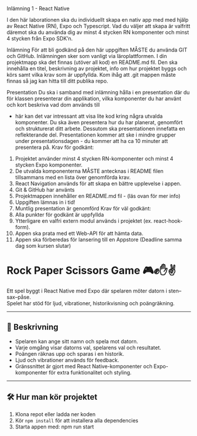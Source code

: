 Inlämning 1 - React Native

I den här laborationen ska du individuellt skapa en nativ app med med hjälp av React
Native (RN), Expo och Typescript. Vad du väljer att skapa är valfritt däremot ska du
använda dig av minst 4 stycken RN komponenter och minst 4 stycken från Expo SDK’n.

Inlämning
För att bli godkänd på den här uppgiften MÅSTE du använda GIT och GitHub.
Inlämningen sker som vanligt via läroplattformen. I din projektmapp ska det finnas
(utöver all kod) en README.md fil. Den ska innehålla en titel, beskrivning av projektet,
info om hur projektet byggs och körs samt vilka krav som är uppfyllda. Kom ihåg att .git
mappen måste finnas så jag kan hitta till ditt publika repo.

Presentation
Du ska i samband med inlämning hålla i en presentation där du för klassen presenterar
din applikation, vilka komponenter du har använt och kort beskriva vad dom används till

- här kan det var intressant att visa lite kod kring några utvalda komponenter. Du ska
  även presentera hur du har planerat, genomfört och strukturerat ditt arbete. Dessutom ska
  presentationen innefatta en reflekterande del. Presentationen kommer att ske i mindre
  grupper under presentationsdagen - du kommer att ha ca 10 minuter att presentera på.
  Krav för godkänt:

1. Projektet använder minst 4 stycken RN-komponenter och minst 4 stycken Expo
   komponenter.
2. De utvalda komponenterna MÅSTE antecknas i README filen tillsammans med en
   lista över genomförda krav.
3. React Navigation används för att skapa en bättre upplevelse i appen.
4. Git & GitHub har använts
5. Projektmappen innehåller en README.md fil - (läs ovan för mer info)
6. Uppgiften lämnas in i tid!
7. Muntlig presentation är genomförd
   Krav för väl godkänt:
8. Alla punkter för godkänt är uppfyllda
9. Ytterligare en valfri extern modul används i projektet (ex. react-hook-form).
10. Appen ska prata med ett Web-API för att hämta data.
11. Appen ska förberedas för lansering till en Appstore (Deadline samma dag som kursen
    slutar)

# Rock Paper Scissors Game 🎮✊✋✌️

Ett spel byggt i React Native med Expo där spelaren möter datorn i sten–sax–påse.  
Spelet har stöd för ljud, vibrationer, historikvisning och poängräkning.

---

## 📖 Beskrivning

- Spelaren kan ange sitt namn och spela mot datorn.
- Varje omgång visar datorns val, spelarens val och resultatet.
- Poängen räknas upp och sparas i en historik.
- Ljud och vibrationer används för feedback.
- Gränssnittet är gjort med React Native-komponenter och Expo-komponenter för extra funktionalitet och styling.

---

## 🛠️ Hur man kör projektet

1. Klona repot eller ladda ner koden
2. Kör `npm install` för att installera alla dependencies
3. Starta appen med: npm run start

